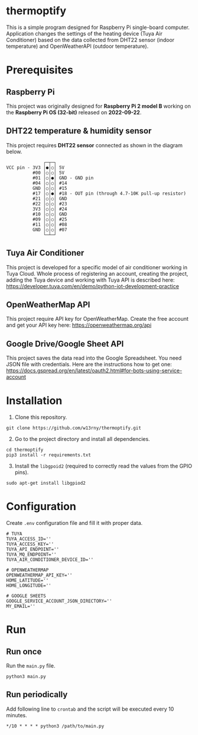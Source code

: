 # thermoptify

This is a simple program designed for Raspberry Pi single-board computer.
Application changes the settings of the heating device (Tuya Air Conditioner) based on the data collected from DHT22 sensor (indoor temperature) and OpenWeatherAPI (outdoor temperature).

# Prerequisites

## Raspberry Pi

This project was originally designed for **Raspberry Pi 2 model B** working on the **Raspberry Pi OS (32-bit)** released on **2022-09-22**.

## DHT22 temperature & humidity sensor

This project requires **DHT22 sensor** connected as shown in the diagram below.

```
              ┌─┬─┐
VCC pin - 3V3 │●│○│ 5V
          #00 │○│○│ 5V
          #01 │○│●│ GND - GND pin
          #04 │○│○│ #14
          GND │○│○│ #15
          #17 │○│●│ #18 - OUT pin (through 4.7-10K pull-up resistor)
          #21 │○│○│ GND
          #22 │○│○│ #23
          3V3 │○│○│ #24
          #10 │○│○│ GND
          #09 │○│○│ #25
          #11 │○│○│ #08
          GND │○│○│ #07
              └─┴─┘
```

## Tuya Air Conditioner

This project is developed for a specific model of air conditioner working in Tuya Cloud.
Whole process of registering an account, creating the project, adding the Tuya device and working with Tuya API is described here: https://developer.tuya.com/en/demo/python-iot-development-practice

## OpenWeatherMap API

This project require API key for OpenWeatherMap. Create the free account and get your API key here:
https://openweathermap.org/api

## Google Drive/Google Sheet API

This project saves the data read into the Google Spreadsheet. You need JSON file with credentials. Here are the instructions how to get one:
https://docs.gspread.org/en/latest/oauth2.html#for-bots-using-service-account

# Installation

1. Clone this repository.

```
git clone https://github.com/w13rny/thermoptify.git
```

2. Go to the project directory and install all dependencies.

```
cd thermoptify
pip3 install -r requirements.txt
```

3. Install the `libgpoid2` (required to correctly read the values from the GPIO pins).

```
sudo apt-get install libgpiod2
```

# Configuration

Create `.env` configuration file and fill it with proper data.

```
# TUYA
TUYA_ACCESS_ID=''
TUYA_ACCESS_KEY=''
TUYA_API_ENDPOINT=''
TUYA_MQ_ENDPOINT=''
TUYA_AIR_CONDITIONER_DEVICE_ID=''

# OPENWEATHERMAP
OPENWEATHERMAP_API_KEY=''
HOME_LATITUDE=''
HOME_LONGITUDE=''

# GOOGLE SHEETS
GOOGLE_SERVICE_ACCOUNT_JSON_DIRECTORY=''
MY_EMAIL=''
```

# Run

## Run once

Run the `main.py` file.

```
python3 main.py
```

## Run periodically

Add following line to `crontab` and the script will be executed every 10 minutes.

```
*/10 * * * * python3 /path/to/main.py
```